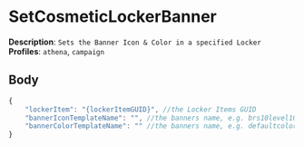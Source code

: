 # SetCosmeticLockerBanner

**Description**: `Sets the Banner Icon & Color in a specified Locker` \
**Profiles**: `athena`, `campaign`

## Body
```js
{
    "lockerItem": "{lockerItemGUID}", //the Locker Items GUID
    "bannerIconTemplateName": "", //the banners name, e.g. brs10level100
    "bannerColorTemplateName": "" //the banners name, e.g. defaultcolor10
}
```
